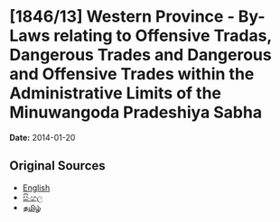 # [1846/13] Western Province - By-Laws relating to Offensive Tradas, Dangerous Trades and Dangerous and Offensive Trades within the Administrative Limits of the Minuwangoda Pradeshiya Sabha

**Date:** 2014-01-20

## Original Sources

- [English](https://documents.gov.lk/view/extra-gazettes/2014/1/1846-13_E.pdf)
- [සිංහල](https://documents.gov.lk/view/extra-gazettes/2014/1/1846-13_S.pdf)
- [தமிழ்](https://documents.gov.lk/view/extra-gazettes/2014/1/1846-13_T.pdf)
